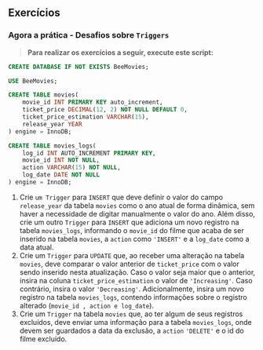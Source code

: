 ## Exercícios
### Agora a prática - Desafios sobre `Triggers`
> **Para realizar os exercícios a seguir, execute este script:**
```sql
CREATE DATABASE IF NOT EXISTS BeeMovies;

USE BeeMovies;

CREATE TABLE movies(
    movie_id INT PRIMARY KEY auto_increment,
    ticket_price DECIMAL(12, 2) NOT NULL DEFAULT 0,
    ticket_price_estimation VARCHAR(15),
    release_year YEAR
) engine = InnoDB;

CREATE TABLE movies_logs(
    log_id INT AUTO_INCREMENT PRIMARY KEY,
    movie_id INT NOT NULL,
    action VARCHAR(15) NOT NULL,
    log_date DATE NOT NULL
) engine = InnoDB;
```
01. Crie `um Trigger` para `INSERT` que deve definir o valor do campo `release_year` da tabela `movies` como o ano atual de forma dinâmica, sem haver a necessidade de digitar manualmente o valor do ano. Além disso, crie um outro `Trigger` para `INSERT` que adiciona um novo registro na tabela `movies_logs`, informando o `movie_id` do filme que acaba de ser inserido na tabela `movies`, a `action` como `'INSERT'` e a `log_date` como a data atual.
02. Crie um `Trigger` para `UPDATE` que, ao receber uma alteração na tabela `movies`, deve comparar o valor anterior de `ticket_price` com o valor sendo inserido nesta atualização. Caso o valor seja maior que o anterior, insira na coluna `ticket_price_estimation` o valor de `'Increasing'`. Caso contrário, insira o valor `'Decreasing'`. Adicionalmente, insira um novo registro na tabela `movies_logs`, contendo informações sobre o registro alterado (`movie_id , action e log_date`).
03. Crie um `Trigger` na tabela `movies` que, ao ter algum de seus registros excluídos, deve enviar uma informação para a tabela `movies_logs`, onde devem ser guardados a data da exclusão, a `action` `'DELETE'` e o id do filme excluído.
